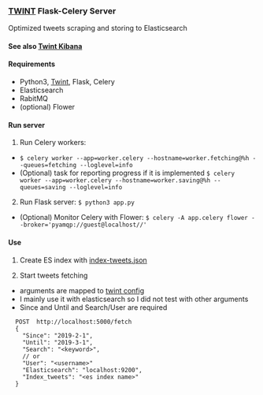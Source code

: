 ### [TWINT](https://github.com/twintproject/twint) Flask-Celery Server
Optimized tweets scraping and storing to Elasticsearch

#### See also [Twint Kibana](https://github.com/Nedja995/twint_kibana)

#### Requirements
- Python3, [Twint](https://github.com/twintproject/twint), Flask, Celery
- Elasticsearch
- RabitMQ
- (optional) Flower 

#### Run server

1. Run Celery workers: 
- `$ celery worker --app=worker.celery --hostname=worker.fetching@%h --queues=fetching --loglevel=info`
- (Optional) task for reporting progress if it is implemented `$ celery worker --app=worker.celery --hostname=worker.saving@%h --queues=saving --loglevel=info`

2. Run Flask server: `$ python3 app.py`

- (Optional) Monitor Celery with Flower: `$ celery -A app.celery flower --broker='pyamqp://guest@localhost//'`

#### Use

1. Create ES index with [index-tweets.json](elasticsearch/index-tweets.json)

2. Start tweets fetching
- arguments are mapped to [twint config](https://github.com/twintproject/twint/blob/master/twint/config.py)
- I mainly use it with elasticsearch so I did not test with other arguments
- Since and Until and Search/User are required
```
  POST  http://localhost:5000/fetch
  {
    "Since": "2019-2-1",
    "Until": "2019-3-1",
    "Search": "<keyword>",
    // or
    "User": "<username>"
    "Elasticsearch": "localhost:9200",
    "Index_tweets": "<es index name>"
  }
```
